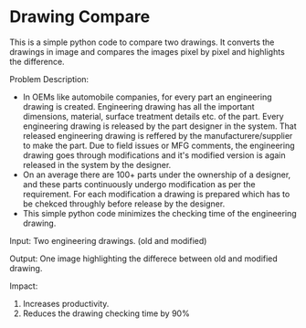 # Drawing Compare
This is a simple python code to compare two drawings. It converts the drawings in image and compares the images pixel by pixel and highlights the difference.

Problem Description:
 - In OEMs like automobile companies, for every part an engineering drawing is created. Engineering drawing has all the important dimensions, material, surface treatment details etc. of the part. Every engineering drawing is released by the part designer in the system. That released engineering drawing is reffered by the manufacturere/supplier to make the part. Due to field issues or MFG comments, the engineering drawing goes through modifications and it's modified version is again released in the system by the designer.
- On an average there are 100+ parts under the ownership of a designer, and these parts continuously undergo modification as per the requirement. For each modification a drawing is prepared which has to be chekced throughly before release by the designer.
- This simple python code minimizes the checking time of the engineering drawing.

Input:
Two engineering drawings. (old and modified)

Output:
One image highlighting the differece between old and modified drawing.

Impact:
1) Increases productivity.
2) Reduces the drawing checking time by 90%


